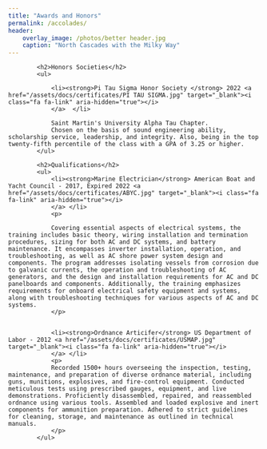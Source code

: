 ```yaml
---
title: "Awards and Honors"
permalink: /accolades/
header:
    overlay_image: /photos/better header.jpg
    caption: "North Cascades with the Milky Way"
---
```


<html>

<style>
        body {
            font-family: Arial, sans-serif;
            margin: 0px;
        }
        .title {
            font-weight: bold;
        }
        .experience {
            margin-bottom: 20px;
        }
        .image {
            float: right; /* Float the image to the right */
            width: 375px; /* Set the width of the image as desired */
        }
</style>
<body>


<div class="content">
    <div class="experience">
     
            <h2>Honors Societies</h2>
            <ul>

                <li><strong>Pi Tau Sigma Honor Society </strong> 2022 <a href="/assets/docs/certificates/PI TAU SIGMA.jpg" target="_blank"><i class="fa fa-link" aria-hidden="true"></i>
                </a>  </li> 

                Saint Martin's University Alpha Tau Chapter.
                Chosen on the basis of sound engineering ability, scholarship service, leadership, and integrity. Also, being in the top twenty-fifth percentile of the class with a GPA of 3.25 or higher.
            </ul>
   


<div class="experience">

            <h2>Qualifications</h2>
            <ul>
                <li><strong>Marine Electrician</strong> American Boat and Yacht Council - 2017, Expired 2022 <a href="/assets/docs/certificates/ABYC.jpg" target="_blank"><i class="fa fa-link" aria-hidden="true"></i>
                </a> </li>
                <p>

                Covering essential aspects of electrical systems, the training includes basic theory, wiring installation and termination procedures, sizing for both AC and DC systems, and battery maintenance. It encompasses inverter installation, operation, and troubleshooting, as well as AC shore power system design and components. The program addresses isolating vessels from corrosion due to galvanic currents, the operation and troubleshooting of AC generators, and the design and installation requirements for AC and DC panelboards and components. Additionally, the training emphasizes requirements for onboard electrical safety equipment and systems, along with troubleshooting techniques for various aspects of AC and DC systems.
                </p>


                <li><strong>Ordnance Articifer</strong> US Department of Labor - 2012 <a href="/assets/docs/certificates/USMAP.jpg" target="_blank"><i class="fa fa-link" aria-hidden="true"></i>
                </a> </li>
                <p>
                Recorded 1500+ hours overseeing the inspection, testing, maintenance, and preparation of diverse ordnance material, including guns, munitions, explosives, and fire-control equipment. Conducted meticulous tests using prescribed gauges, equipment, and live demonstrations. Proficiently disassembled, repaired, and reassembled ordnance using various tools. Assembled and loaded explosive and inert components for ammunition preparation. Adhered to strict guidelines for cleaning, storage, and maintenance as outlined in technical manuals.
                </p>
            </ul>
   
</div>
